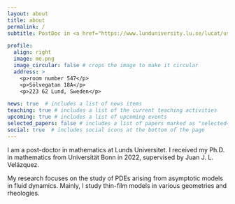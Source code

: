 ```yaml
---
layout: about
title: about
permalink: /
subtitle: PostDoc in <a href="https://www.lunduniversity.lu.se/lucat/user/4e3c50070bee73808086baf20e1649fd">Mathematics (Faculty of Engineering)</a>, LTH, Lunds Universitet.

profile:
  align: right
  image: me.png
  image_circular: false # crops the image to make it circular
  address: >
    <p>room number 547</p>
    <p>Sölvegatan 18A</p>
    <p>223 62 Lund, Sweden</p>

news: true  # includes a list of news items
teaching: true # includes a list of the current teaching activities
upcoming: true # includes a list of upcoming events
selected_papers: false # includes a list of papers marked as "selected={true}"
social: true  # includes social icons at the bottom of the page
---
```


I am a post-doctor in mathematics at Lunds Universitet. I received my Ph.D. in mathematics from Universität Bonn in 2022, supervised 
by Juan J. L. Velázquez.

My research focuses on the study of PDEs arising from  asymptotic models in fluid dynamics. Mainly, I study thin-film models in 
various geometries and rheologies. 
